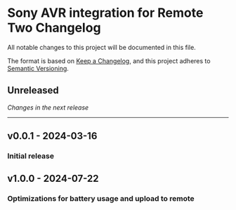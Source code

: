 # Sony AVR integration for Remote Two Changelog

All notable changes to this project will be documented in this file.

The format is based on [Keep a Changelog](https://keepachangelog.com/en/1.0.0/),
and this project adheres to [Semantic Versioning](https://semver.org/spec/v2.0.0.html).

## Unreleased

_Changes in the next release_

---

## v0.0.1 - 2024-03-16
### Initial release

## v1.0.0 - 2024-07-22
### Optimizations for battery usage and upload to remote